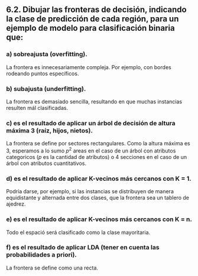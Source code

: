 
## 6.2. Dibujar las fronteras de decisión, indicando la clase de predicción de cada región, para un ejemplo de modelo para clasificación binaria que:

### a) sobreajusta (overfitting).

La frontera es innecesariamente compleja. Por ejemplo, con bordes rodeando puntos específicos.

### b) subajusta (underfitting).

La frontera es demasiado sencilla, resultando en que muchas instancias resulten mál clasificadas.

### c) es el resultado de aplicar un árbol de decisión de altura máxima 3 (raíz, hijos, nietos).

La frontera se define por sectores rectangulares. Como la altura máxima es 3, esperamos a lo sumo $p^2$ areas en el caso de un árbol con atributos categoricos ($p$ es la cantidad de atributos) o $4$ secciones en el caso de un árbol con atributos cuantitativos.

### d) es el resultado de aplicar K-vecinos más cercanos con K = 1.

Podría darse, por ejemplo, si las instancias se distribuyen de manera equidistante y alternada entre dos clases, que la frontera sea un tablero de ajedrez.

### e) es el resultado de aplicar K-vecinos más cercanos con K = n.

Todo el espació será clasificado como la clase mayoritaria.


### f) es el resultado de aplicar LDA (tener en cuenta las probabilidades a priori).

La frontera se define como una recta.
